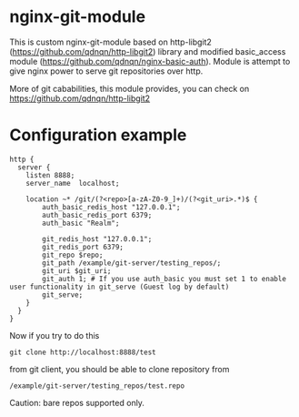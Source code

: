 # nginx-git-module
This is custom nginx-git-module based on http-libgit2 (https://github.com/qdnqn/http-libgit2) library and modified basic_access module (https://github.com/qdnqn/nginx-basic-auth). Module is attempt to give nginx power to serve git repositories over http.

More of git cababilities, this module provides, you can check on https://github.com/qdnqn/http-libgit2

# Configuration example
```
http {
  server {
    listen 8888;
    server_name  localhost;
        
    location ~* /git/(?<repo>[a-zA-Z0-9_]+)/(?<git_uri>.*)$ {
        auth_basic_redis_host "127.0.0.1";
        auth_basic_redis_port 6379;
        auth_basic "Realm";
        
        git_redis_host "127.0.0.1";
        git_redis_port 6379;
        git_repo $repo;
        git_path /example/git-server/testing_repos/;
        git_uri $git_uri;
        git_auth 1; # If you use auth_basic you must set 1 to enable user functionality in git_serve (Guest log by default)
        git_serve;
    }
  }
}
```
Now if you try to do this
```
git clone http://localhost:8888/test
```
from git client, you should be able to clone repository from

```
/example/git-server/testing_repos/test.repo
```
Caution: bare repos supported only.